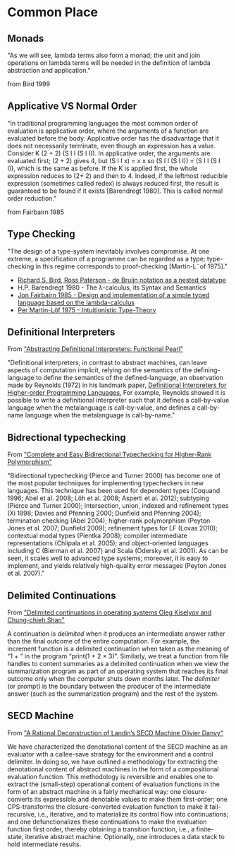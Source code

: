 # Common Place

## Monads

"As we will see, lambda terms also form a monad; the unit and join operations on
lambda terms will be needed in the definition of lambda abstraction and application."

from Bird 1999

## Applicative VS Normal Order

"In traditional programming languages the most common order of evaluation is applicative order, where the arguments of a function are evaluated before the body. Applicative
order has the disadvantage that it does not necessarily terminate, even though an expression has a value. Consider K (2 + 2) (S I I (S I I)). In applicative order, the arguments
are evaluated first; (2 + 2) gives 4, but (S I I x) = x x so (S I I (S I I)) = (S I I (S I I)),
which is the same as before. If the K is applied first, the whole expression reduces to
(2+ 2) and then to 4. Indeed, if the leftmost reducible expression (sometimes called redex)
is always reduced first, the result is guaranteed to be found if it exists [Barendregt 1980].
This is called normal order reduction."

from Fairbairn 1985

## Type Checking

"The design of a type-system inevitably involves compromise. At one extreme, a specification of a programme can be regarded as a type; type-checking in this regime corresponds
to proof-checking [Martin-L¨of 1975]."

- [Richard S. Bird, Ross Paterson - de Bruijn notation as a nested datatype](https://www.staff.city.ac.uk/~ross/papers/debruijn.html)
- H.P. Barendregt 1980 - The λ-calculus, its Syntax and Semantics
- [Jon Fairbairn 1985 - Design and implementation of a simple typed language based on the lambda-calculus](https://www.cl.cam.ac.uk/techreports/UCAM-CL-TR-75.pdf)
- [Per Martin-Löf 1975 - Intuitionistic Type-Theory](https://archive-pml.github.io/martin-lof/pdfs/Bibliopolis-Book-retypeset-1984.pdf)

## Definitional Interpreters

From ["Abstracting Definitional Interpreters: Functional Pearl"](http://web.archive.org/web/20220414202034/https://plum-umd.github.io/abstracting-definitional-interpreters/)

"Definitional interpreters, in contrast to abstract machines, can leave aspects of computation implicit, relying on the semantics of the defining-language to define the semantics of the defined-language, an observation made by Reynolds (1972) in his landmark paper, [Definitional Interpreters for Higher-order Programming Languages.](https://dl.acm.org/doi/10.1145/800194.805852) For example, Reynolds showed it is possible to write a definitional interpreter such that it defines a call-by-value language when the metalanguage is call-by-value, and defines a call-by-name language when the metalanguage is call-by-name."

## Bidrectional typechecking

From ["Complete and Easy Bidirectional Typechecking
for Higher-Rank Polymorphism"](https://arxiv.org/pdf/1306.6032.pdf)

"Bidirectional typechecking (Pierce and Turner 2000) has become
one of the most popular techniques for implementing typecheckers in new languages. This technique has been used for dependent types (Coquand 1996; Abel et al. 2008; Löh et al. 2008; Asperti et al. 2012); subtyping (Pierce and Turner 2000); intersection, union, indexed and refinement types (Xi 1998; Davies and
Pfenning 2000; Dunfield and Pfenning 2004); termination checking (Abel 2004); higher-rank polymorphism (Peyton Jones et al.
2007; Dunfield 2009); refinement types for LF (Lovas 2010); contextual modal types (Pientka 2008); compiler intermediate representations (Chlipala et al. 2005); and object-oriented languages including C (Bierman et al. 2007) and Scala (Odersky et al. 2001).
As can be seen, it scales well to advanced type systems; moreover,
it is easy to implement, and yields relatively high-quality error messages (Peyton Jones et al. 2007)."

## Delimited Continuations

From ["Delimited continuations in operating systems Oleg Kiselyov and Chung-chieh Shan"](https://okmij.org/ftp/continuations/ZFS/context-OS.pdf)

A continuation is _delimited_ when it produces an intermediate answer rather than the final outcome of the entire computation. For example, the increment function is a delimited continuation when taken as the meaning of “1 + ” in the program “print(1 + 2 × 3)”. Similarly, we treat a function from file handles to content summaries as a delimited continuation when we view the summarization program as part of an operating system that reaches its final outcome only when the computer shuts down months later. The _delimiter_ (or prompt) is the boundary between the producer of the intermediate answer (such as the summarization program) and the rest of the system.

## SECD Machine

From ["A Rational Deconstruction of Landin’s SECD Machine Olivier Danvy"](https://www.brics.dk/RS/03/33/BRICS-RS-03-33.pdf)

We have characterized the denotational content of the SECD machine as an evaluator with a callee-save strategy for the environment and a control delimiter. In doing so, we have outlined a methodology for extracting the denotational content of abstract machines in the form of a compositional evaluation function. This methodology is reversible and enables one to extract the (small-step) operational content of evaluation functions in the form of an abstract machine in a fairly mechanical way: one closure-converts its expressible and denotable values to make them first-order; one CPS-transforms the closure-converted evaluation function to make it tail-recursive, i.e., iterative, and to materialize its control flow into continuations; and one defunctionalizes these continuations to make the evaluation function first order, thereby obtaining a transition function, i.e., a finite-state, iterative abstract machine. Optionally, one introduces a data stack to hold intermediate results.